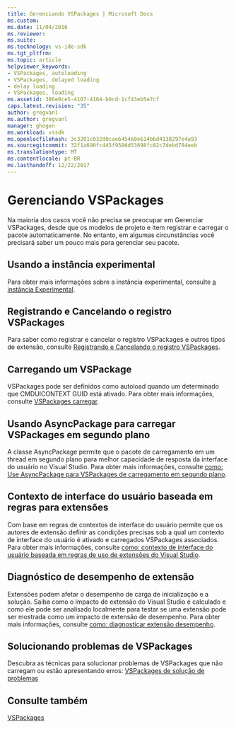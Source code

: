 ```yaml
---
title: Gerenciando VSPackages | Microsoft Docs
ms.custom: 
ms.date: 11/04/2016
ms.reviewer: 
ms.suite: 
ms.technology: vs-ide-sdk
ms.tgt_pltfrm: 
ms.topic: article
helpviewer_keywords:
- VSPackages, autoloading
- VSPackages, delayed loading
- delay loading
- VSPackages, loading
ms.assetid: 386e0ce5-4107-4164-b0cd-1cf43eb5e7cf
caps.latest.revision: "35"
author: gregvanl
ms.author: gregvanl
manager: ghogen
ms.workload: vssdk
ms.openlocfilehash: 3c3201c032d0cae645460e614b6d4138297e4a93
ms.sourcegitcommit: 32f1a690fc445f9586d53698fc82c7debd784eeb
ms.translationtype: MT
ms.contentlocale: pt-BR
ms.lasthandoff: 12/22/2017
---
```

# <a name="managing-vspackages"></a>Gerenciando VSPackages
Na maioria dos casos você não precisa se preocupar em Gerenciar VSPackages, desde que os modelos de projeto e item registrar e carregar o pacote automaticamente. No entanto, em algumas circunstâncias você precisará saber um pouco mais para gerenciar seu pacote.  
  
## <a name="using-the-experimental-instance"></a>Usando a instância experimental  
 Para obter mais informações sobre a instância experimental, consulte [a instância Experimental](../extensibility/the-experimental-instance.md).  
  
## <a name="registering-and-unregistering-vspackages"></a>Registrando e Cancelando o registro VSPackages  
 Para saber como registrar e cancelar o registro VSPackages e outros tipos de extensão, consulte [Registrando e Cancelando o registro VSPackages](../extensibility/registering-and-unregistering-vspackages.md).  
  
## <a name="loading-a-vspackage"></a>Carregando um VSPackage  
 VSPackages pode ser definidos como autoload quando um determinado que CMDUICONTEXT GUID está ativado. Para obter mais informações, consulte [VSPackages carregar](../extensibility/loading-vspackages.md).  
  
## <a name="using-asyncpackage-to-load-vspackages-in-the-background"></a>Usando AsyncPackage para carregar VSPackages em segundo plano  
 A classe AsyncPackage permite que o pacote de carregamento em um thread em segundo plano para melhor capacidade de resposta da interface do usuário no Visual Studio. Para obter mais informações, consulte [como: Use AsyncPackage para VSPackages de carregamento em segundo plano](../extensibility/how-to-use-asyncpackage-to-load-vspackages-in-the-background.md).  
  
## <a name="rule-based-ui-context-for-extensions"></a>Contexto de interface do usuário baseada em regras para extensões  
 Com base em regras de contextos de interface do usuário permite que os autores de extensão definir as condições precisas sob a qual um contexto de interface do usuário é ativado e carregados VSPackages associados. Para obter mais informações, consulte [como: contexto de interface do usuário baseada em regras de uso de extensões do Visual Studio](../extensibility/how-to-use-rule-based-ui-context-for-visual-studio-extensions.md).  
  
## <a name="diagnosing-extension-performance"></a>Diagnóstico de desempenho de extensão  
Extensões podem afetar o desempenho de carga de inicialização e a solução. Saiba como o impacto de extensão do Visual Studio é calculado e como ele pode ser analisado localmente para testar se uma extensão pode ser mostrada como um impacto de extensão de desempenho. Para obter mais informações, consulte [como: diagnosticar extensão desempenho](how-to-diagnose-extension-performance.md). 
  
## <a name="troubleshooting-vspackages"></a>Solucionando problemas de VSPackages  
 Descubra as técnicas para solucionar problemas de VSPackages que não carregam ou estão apresentando erros: [VSPackages de solução de problemas](../extensibility/troubleshooting-vspackages.md)  
  
## <a name="see-also"></a>Consulte também  
 [VSPackages](../extensibility/internals/vspackages.md)